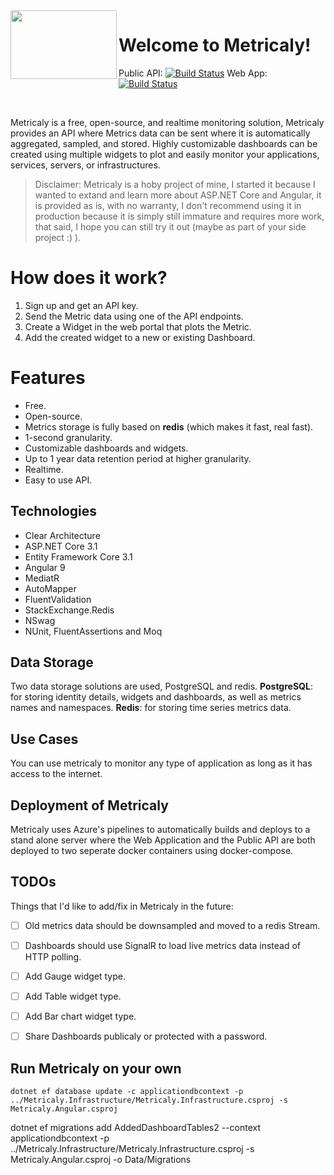 
 <img align="left" width="170" height="110" src="https://i.imgur.com/1B04gWW.png" />

# Welcome to Metricaly!
Public API: [![Build Status](https://ayoubbou.visualstudio.com/Metricaly/_apis/build/status/Public%20API%20-%20CI%20-%20Docker%20Compose?branchName=docker)](https://ayoubbou.visualstudio.com/Metricaly/_build/latest?definitionId=1&branchName=docker) Web App: [![Build Status](https://ayoubbou.visualstudio.com/Metricaly/_apis/build/status/Web%20App%20-%20CI%20-%20Docker%20Compose?branchName=docker)](https://ayoubbou.visualstudio.com/Metricaly/_build/latest?definitionId=4&branchName=docker)

<br/>

Metricaly is a free, open-source, and realtime monitoring solution, Metricaly provides an API where Metrics data can be sent where it is automatically aggregated, sampled, and stored.
Highly customizable dashboards can be created using multiple widgets to plot and easily monitor your applications, services, servers, or infrastructures.

> Disclaimer: Metricaly is a hoby project of mine, I started it because
> I wanted to extand and learn more about ASP.NET Core and Angular, it
> is provided as is, with no warranty, I don't recommend using it in
> production because it is simply still immature and requires more work,
> that said, I hope you can still try it out (maybe as part of your side project :) ).

# How does it work?
1. Sign up and get an API key.
2. Send the Metric data using one of the API endpoints.
3. Create a Widget in the web portal that plots the Metric.
4. Add the created widget to a new or existing Dashboard.

# Features

- Free.
- Open-source.
- Metrics storage is fully based on **redis** (which makes it fast, real fast).
- 1-second granularity.
- Customizable dashboards and widgets.
- Up to 1 year data retention period at higher granularity.
- Realtime.
- Easy to use API.

## Technologies

- Clear Architecture
- ASP.NET Core 3.1
- Entity Framework Core 3.1
- Angular 9
- MediatR
- AutoMapper
- FluentValidation
- StackExchange.Redis
- NSwag
- NUnit, FluentAssertions and Moq

## Data Storage

Two data storage solutions are used, PostgreSQL and redis.
**PostgreSQL**: for storing identity details, widgets and dashboards, as well as metrics names and namespaces.
**Redis**: for storing time series metrics data.

## Use Cases
You can use metricaly to monitor any type of application as long as it has access to the internet.



## Deployment of Metricaly

Metricaly uses Azure's pipelines to automatically builds and deploys to a stand alone server where the Web Application and the Public API are both deployed to two seperate docker containers using docker-compose.

## TODOs
Things that I'd like to add/fix in Metricaly in the future:

- [ ] Old metrics data should be downsampled and moved to a redis Stream.
- [ ] Dashboards should use SignalR to load live metrics data instead of HTTP polling.
- [ ] Add Gauge widget type.
- [ ] Add Table widget type.
- [ ] Add Bar chart widget type.
- [ ] Share Dashboards publicaly or protected with a password.


## Run Metricaly on your own


    dotnet ef database update -c applicationdbcontext -p ../Metricaly.Infrastructure/Metricaly.Infrastructure.csproj -s Metricaly.Angular.csproj

dotnet ef migrations add AddedDashboardTables2 --context applicationdbcontext -p ../Metricaly.Infrastructure/Metricaly.Infrastructure.csproj -s Metricaly.Angular.csproj -o Data/Migrations
